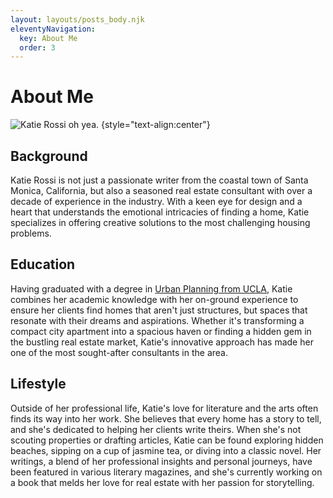 ```yaml
---
layout: layouts/posts_body.njk
eleventyNavigation:
  key: About Me
  order: 3
---
```

# About Me

![Katie Rossi oh yea.](/img/katie.jpg) {style="text-align:center"}

## Background

Katie Rossi is not just a passionate writer from the coastal town of Santa Monica, California, but also a seasoned real estate consultant with over a decade of experience in the industry. With a keen eye for design and a heart that understands the emotional intricacies of finding a home, Katie specializes in offering creative solutions to the most challenging housing problems.

## Education

Having graduated with a degree in [Urban Planning from UCLA](https://luskin.ucla.edu/urban-planning), Katie combines her academic knowledge with her on-ground experience to ensure her clients find homes that aren't just structures, but spaces that resonate with their dreams and aspirations. Whether it's transforming a compact city apartment into a spacious haven or finding a hidden gem in the bustling real estate market, Katie's innovative approach has made her one of the most sought-after consultants in the area.

## Lifestyle
Outside of her professional life, Katie's love for literature and the arts often finds its way into her work. She believes that every home has a story to tell, and she's dedicated to helping her clients write theirs. When she's not scouting properties or drafting articles, Katie can be found exploring hidden beaches, sipping on a cup of jasmine tea, or diving into a classic novel. Her writings, a blend of her professional insights and personal journeys, have been featured in various literary magazines, and she's currently working on a book that melds her love for real estate with her passion for storytelling.
